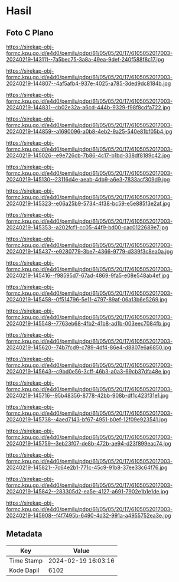 # Hasil

## Foto C Plano

https://sirekap-obj-formc.kpu.go.id/e4d0/pemilu/pdpr/61/05/05/20/17/6105052017003-20240219-143111--7a5bec75-3a8a-49ea-9def-240f588f8c17.jpg

https://sirekap-obj-formc.kpu.go.id/e4d0/pemilu/pdpr/61/05/05/20/17/6105052017003-20240219-144807--4af5afb4-937e-4025-a785-3ded9dc8184b.jpg

https://sirekap-obj-formc.kpu.go.id/e4d0/pemilu/pdpr/61/05/05/20/17/6105052017003-20240219-144831--cb02e32a-a6cd-444b-9329-f98f8cdfa722.jpg

https://sirekap-obj-formc.kpu.go.id/e4d0/pemilu/pdpr/61/05/05/20/17/6105052017003-20240219-144859--a1690096-a0b8-4eb2-9a25-540e81bf05b4.jpg

https://sirekap-obj-formc.kpu.go.id/e4d0/pemilu/pdpr/61/05/05/20/17/6105052017003-20240219-145026--e9e726cb-7b86-4c17-b1bd-338df8189c42.jpg

https://sirekap-obj-formc.kpu.go.id/e4d0/pemilu/pdpr/61/05/05/20/17/6105052017003-20240219-145130--23116d4e-aeab-4db9-a6e3-7833acf309d9.jpg

https://sirekap-obj-formc.kpu.go.id/e4d0/pemilu/pdpr/61/05/05/20/17/6105052017003-20240219-145323--e06a25b9-5734-4f38-bc59-e5e885f3e2af.jpg

https://sirekap-obj-formc.kpu.go.id/e4d0/pemilu/pdpr/61/05/05/20/17/6105052017003-20240219-145353--a202fcf1-cc05-44f9-bd00-cac0122689e7.jpg

https://sirekap-obj-formc.kpu.go.id/e4d0/pemilu/pdpr/61/05/05/20/17/6105052017003-20240219-145437--e9280779-3be7-4366-9779-d339f3c8ea0a.jpg

https://sirekap-obj-formc.kpu.go.id/e4d0/pemilu/pdpr/61/05/05/20/17/6105052017003-20240219-145416--f98595d7-67ad-4869-9fa5-e08e548ab4ef.jpg

https://sirekap-obj-formc.kpu.go.id/e4d0/pemilu/pdpr/61/05/05/20/17/6105052017003-20240219-145458--0f514796-5e11-4797-89af-06a13b6e5269.jpg

https://sirekap-obj-formc.kpu.go.id/e4d0/pemilu/pdpr/61/05/05/20/17/6105052017003-20240219-145548--7763eb68-4fb2-41b8-ad1b-003eec7084fb.jpg

https://sirekap-obj-formc.kpu.go.id/e4d0/pemilu/pdpr/61/05/05/20/17/6105052017003-20240219-145620--74b7fcd9-c789-4df4-86e4-d8807e6a6850.jpg

https://sirekap-obj-formc.kpu.go.id/e4d0/pemilu/pdpr/61/05/05/20/17/6105052017003-20240219-145643--c9bd0e56-3cff-46b3-a0a3-69cb37dfa48e.jpg

https://sirekap-obj-formc.kpu.go.id/e4d0/pemilu/pdpr/61/05/05/20/17/6105052017003-20240219-145716--95b48356-8778-42bb-908b-df1c423f31e1.jpg

https://sirekap-obj-formc.kpu.go.id/e4d0/pemilu/pdpr/61/05/05/20/17/6105052017003-20240219-145738--4aed7143-bf67-4951-b0ef-12f09e923541.jpg

https://sirekap-obj-formc.kpu.go.id/e4d0/pemilu/pdpr/61/05/05/20/17/6105052017003-20240219-145759--3eb23f07-de8b-472b-ae94-d23f899eac74.jpg

https://sirekap-obj-formc.kpu.go.id/e4d0/pemilu/pdpr/61/05/05/20/17/6105052017003-20240219-145821--7c64e2b1-771c-45c9-91b8-37ee33c64f76.jpg

https://sirekap-obj-formc.kpu.go.id/e4d0/pemilu/pdpr/61/05/05/20/17/6105052017003-20240219-145842--283305d2-ea5e-4127-a691-7902e1b1e1de.jpg

https://sirekap-obj-formc.kpu.go.id/e4d0/pemilu/pdpr/61/05/05/20/17/6105052017003-20240219-145908--f4f7495b-6490-4d32-991a-a4955752ea3e.jpg


## Metadata

| Key        | Value               |
| ---------- | ------------------- |
| Time Stamp | 2024-02-19 16:03:16 |
| Kode Dapil | 6102                |



